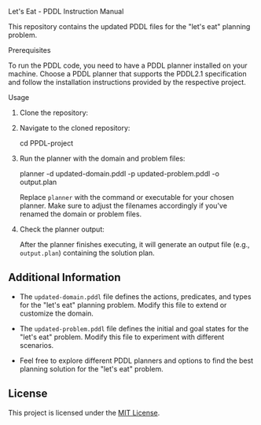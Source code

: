 
 Let's Eat - PDDL Instruction Manual

This repository contains the updated PDDL files for the "let's eat" planning problem.

 Prerequisites

To run the PDDL code, you need to have a PDDL planner installed on your machine. Choose a PDDL planner that supports the PDDL2.1 specification and follow the installation instructions provided by the respective project.

 Usage

1. Clone the repository:


2. Navigate to the cloned repository:


   cd PPDL-project


3. Run the planner with the domain and problem files:


   planner -d updated-domain.pddl -p updated-problem.pddl -o output.plan


   Replace `planner` with the command or executable for your chosen planner. Make sure to adjust the filenames accordingly if you've renamed the domain or problem files.

4. Check the planner output:

   After the planner finishes executing, it will generate an output file (e.g., `output.plan`) containing the solution plan.

## Additional Information

- The `updated-domain.pddl` file defines the actions, predicates, and types for the "let's eat" planning problem. Modify this file to extend or customize the domain.

- The `updated-problem.pddl` file defines the initial and goal states for the "let's eat" problem. Modify this file to experiment with different scenarios.

- Feel free to explore different PDDL planners and options to find the best planning solution for the "let's eat" problem.

## License

This project is licensed under the [MIT License](LICENSE).

